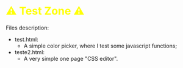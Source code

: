 <h1 style="color: yellow">⚠️ Test Zone ⚠️</h1>

Files description:
- test.html:
  - A simple color picker, where I test some javascript functions;
- teste2.html:
  - A very simple one page "CSS editor".
